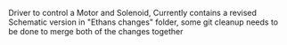 Driver to control a Motor and Solenoid, Currently contains a revised Schematic version in "Ethans changes" folder, some git cleanup needs to be done to merge both of the changes together
